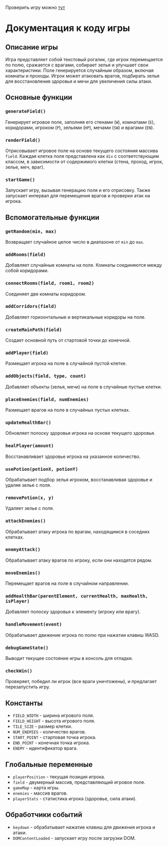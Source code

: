 Проверить игру можно <a href="https://igor2271814.github.io/EM_Work/">тут</a>
# Документация к коду игры

## Описание игры
Игра представляет собой текстовый рогалик, где игрок перемещается по полю, сражается с врагами, собирает зелья и улучшает свои характеристики. Поле генерируется случайным образом, включая комнаты и проходы. Игрок может атаковать врагов, подбирать зелья для восстановления здоровья и мечи для увеличения силы атаки.

## Основные функции

### `generateField()`
Генерирует игровое поле, заполняя его стенами (`W`), комнатами (`E`), коридорами, игроком (`P`), зельями (`HP`), мечами (`SW`) и врагами (`EN`).

### `renderField()`
Отрисовывает игровое поле на основе текущего состояния массива `field`. Каждая клетка поля представлена как `div` с соответствующим классом, в зависимости от содержимого клетки (стена, проход, игрок, зелье, меч, враг).

### `startGame()`
Запускает игру, вызывая генерацию поля и его отрисовку. Также запускает интервал для перемещения врагов и проверки атак на игрока.

## Вспомогательные функции

### `getRandom(min, max)`
Возвращает случайное целое число в диапазоне от `min` до `max`.

### `addRooms(field)`
Добавляет случайные комнаты на поле. Комнаты соединяются между собой коридорами.

### `connectRooms(field, room1, room2)`
Соединяет две комнаты коридором.

### `addCorridors(field)`
Добавляет горизонтальные и вертикальные коридоры на поле.

### `createMainPath(field)`
Создает основной путь от стартовой точки до конечной.

### `addPlayer(field)`
Размещает игрока на поле в случайной пустой клетке.

### `addObjects(field, type, count)`
Добавляет объекты (зелья, мечи) на поле в случайные пустые клетки.

### `placeEnemies(field, numEnemies)`
Размещает врагов на поле в случайных пустых клетках.

### `updateHealthBar()`
Обновляет полоску здоровья игрока на основе текущего здоровья.

### `healPlayer(amount)`
Восстанавливает здоровье игрока на указанное количество.

### `usePotion(potionX, potionY)`
Обрабатывает подбор зелья игроком, восстанавливая здоровье и удаляя зелье с поля.

### `removePotion(x, y)`
Удаляет зелье с поля.

### `attackEnemies()`
Обрабатывает атаку игрока по врагам, находящимся в соседних клетках.

### `enemyAttack()`
Обрабатывает атаку врагов по игроку, если они находятся рядом.

### `moveEnemies()`
Перемещает врагов на поле в случайном направлении.

### `addHealthBar(parentElement, currentHealth, maxHealth, isPlayer)`
Добавляет полоску здоровья к элементу (игроку или врагу).

### `handleMovement(event)`
Обрабатывает движение игрока по полю при нажатии клавиш WASD.

### `debugGameState()`
Выводит текущее состояние игры в консоль для отладки.

### `checkWin()`
Проверяет, победил ли игрок (все враги уничтожены), и предлагает перезапустить игру.

## Константы

- `FIELD_WIDTH` - ширина игрового поля.
- `FIELD_HEIGHT` - высота игрового поля.
- `TILE_SIZE` - размер клетки.
- `NUM_ENEMIES` - количество врагов.
- `START_POINT` - стартовая точка игрока.
- `END_POINT` - конечная точка игрока.
- `ENEMY` - идентификатор врага.

## Глобальные переменные

- `playerPosition` - текущая позиция игрока.
- `field` - двумерный массив, представляющий игровое поле.
- `gameMap` - карта игры.
- `enemies` - массив врагов.
- `playerStats` - статистика игрока (здоровье, сила атаки).

## Обработчики событий

- `keydown` - обрабатывает нажатие клавиш для движения игрока и атаки.
- `DOMContentLoaded` - запускает игру после загрузки DOM.
